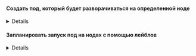 #### Создать под, который будет разворачиваться на определенной ноде
<details>

```bash
kubectl run nginx --image=nginx --dry-run=client -oyaml >nginx.yaml
```
* Поле nodeName имя ноды
```yaml
---
apiVersion: v1
kind: Pod
metadata:
  creationTimestamp: null
  labels:
    run: nginx
  name: nginx
spec:
  containers:
  - image: nginx
    name: nginx
    resources: {}
  dnsPolicy: ClusterFirst
  restartPolicy: Always
  nodeName: cks-worker2
status: {}
```
  
</details>

#### Запланировать запуск под на нодах с помощью лейблов
<details>

* Добавить лейбл key=val1 на ноду key=val2 на другую ноду
* Запустить два пода, чтобы они запустились на соответствующих нода
``` bash
kubectl label nodes cks-worker key=val  
kubectl label nodes cks-worker1 key=val1
```
```yaml
---
apiVersion: v1
kind: Pod
metadata:
  creationTimestamp: null
  labels:
    run: nginx
  name: nginx
spec:
  containers:
  - image: nginx
    name: nginx
    resources: {}
  dnsPolicy: ClusterFirst
  restartPolicy: Always
  nodeSelector:
    key: val
status: {}

---
apiVersion: v1
kind: Pod
metadata:
  creationTimestamp: null
  labels:
    run: nginx1
  name: nginx1
spec:
  containers:
  - image: nginx
    name: nginx
    resources: {}
  dnsPolicy: ClusterFirst
  restartPolicy: Always
  nodeSelector:
    key: val1
status: {}
```

* Сделать то же самое с deployment

```yaml
---
apiVersion: apps/v1
kind: Deployment
metadata:
  creationTimestamp: null
  labels:
    app: nginx
  name: nginx
spec:
  replicas: 3
  selector:
    matchLabels:
      app: nginx
  strategy: {}
  template:
    metadata:
      creationTimestamp: null
      labels:
        app: nginx
    spec:
      containers:
      - image: nginx
        name: nginx
        resources: {}
      nodeSelector:
        key: val
status: {}
```
</details>